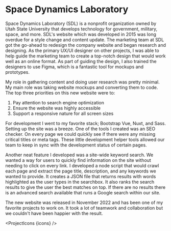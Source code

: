 <script lang="ts">
  import SEO from "$components/SEO.svelte"
  import ProjectIcons from "$components/ProjectIcons.svelte"
  let icons = [
    "Nuxt",
    "Figma",
    "Bootstrap-Vue",
    "Sass",
    "Node-JS",
    "Bash"
  ]
</script>

<SEO title="Space Dynamics Laboratory" hideHeader  />

# Space Dynamics Laboratory

Space Dynamics Laboratory (SDL) is a nonprofit organization owned by Utah State University that develops technology for government, military, space, and more. SDL's website which was developed in 2015 was long overdue for a style change and content update. The marketing team at SDL got the go-ahead to redesign the company website and began research and designing. As the primary UX/UI designer on other projects, I was able to help guide the marketing team to create a top-notch design that would work well as an online format. As part of guiding the design, I also trained the designers to use Figma, which is a fantastic tool for mockups and prototypes.

My role in gathering content and doing user research was pretty minimal. My main role was taking website mockups and converting them to code. The top three priorities on this new website were to:

1. Pay attention to search engine optimization
2. Ensure the website was highly accessible
3. Support a responsive nature for all screen sizes

For development I went to my favorite stack; Bootstrap Vue, Nuxt, and Sass. Setting up the site was a breeze. One of the tools I created was an SEO checker. On every page we could quickly see if there were any missing critical titles or meta tags. These little development helper tools allowed our team to keep in sync with the development status of certain pages.

Another neat feature I developed was a site-wide keyword search. We wanted a way for users to quickly find information on the site without needing to click on every link. I developed a node script that would crawl each page and extract the page title, description, and any keywords we wanted to provide. It creates a JSON file that returns results with words highlighted as the user types in the searchbox. It also ranks the search results to give the user the best matches on top. If there are no results there is an advanced search available that runs a Google search within our site.

<!-- SDL Website Screenshot -->

The new website was released in November 2022 and has been one of my favorite projects to work on. It took a lot of teamwork and collaboration but we couldn't have been happier with the result.

<ProjectIcons {icons} />